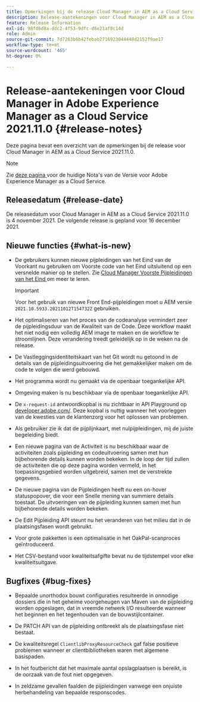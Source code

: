 ```yaml
---
title: Opmerkingen bij de release Cloud Manager in AEM as a Cloud Service 2021.11.0
description: Release-aantekeningen voor Cloud Manager in AEM as a Cloud Service release 2021.11.0
feature: Release Information
exl-id: 98fd6d8a-ddc2-4f53-9dfc-d8e21af0c14d
role: Admin
source-git-commit: 7d7263b6b42febab2716923044448d2152f9ae17
workflow-type: tm+mt
source-wordcount: '465'
ht-degree: 0%

---
```


# Release-aantekeningen voor Cloud Manager in Adobe Experience Manager as a Cloud Service 2021.11.0 {#release-notes}

Deze pagina bevat een overzicht van de opmerkingen bij de release voor Cloud Manager in AEM as a Cloud Service 2021.11.0.

>[!NOTE]
>
>Zie [ deze pagina ](/help/release-notes/release-notes-cloud/release-notes-current.md) voor de huidige Nota&#39;s van de Versie voor Adobe Experience Manager as a Cloud Service.

## Releasedatum {#release-date}

De releasedatum voor Cloud Manager in AEM as a Cloud Service 2021.11.0 is 4 november 2021.
De volgende release is gepland voor 16 december 2021.

## Nieuwe functies {#what-is-new}

* De gebruikers kunnen nieuwe pijpleidingen van het Eind van de Voorkant nu gebruiken om Voorste code van het Eind uitsluitend op een versnelde manier op te stellen. Zie [ Cloud Manager Voorste Pijpleidingen van het Eind ](/help/implementing/cloud-manager/configuring-pipelines/introduction-ci-cd-pipelines.md#front-end) om meer te leren.

  >[!IMPORTANT]
  >Voor het gebruik van nieuwe Front End-pijpleidingen moet u AEM versie `2021.10.5933.20211012T154732Z` gebruiken.

* Het optimaliseren van het proces van de codeanalyse vermindert zeer de pijpleidingsduur van de Kwaliteit van de Code. Deze workflow maakt het niet nodig een volledig AEM image te maken en de workflow te stroomlijnen. Deze verandering treedt geleidelijk op in de weken na de release.

* De Vastleggingsidentiteitskaart van het Git wordt nu getoond in de details van de pijpleidingsuitvoering die het gemakkelijker maken om de code te volgen die werd gebouwd.

* Het programma wordt nu gemaakt via de openbaar toegankelijke API.

* Omgeving maken is nu beschikbaar via de openbaar toegankelijke API.

* De `x-request-id` antwoordkopbal is nu zichtbaar in API Playground op [ developer.adobe.com/](https://developer.adobe.com/). Deze kopbal is nuttig wanneer het voorleggen van de kwesties van de klantenzorg voor het oplossen van problemen.

* Als gebruiker zie ik dat de pijplijnkaart, met nulpijpleidingen, mij de juiste begeleiding biedt.

* Een nieuwe pagina van de Activiteit is nu beschikbaar waar de activiteiten zoals pijpleiding en codeuitvoering samen met hun bijbehorende details kunnen worden bekeken. In de loop der tijd zullen de activiteiten die op deze pagina worden vermeld, in het toepassingsgebied worden uitgebreid, samen met de verstrekte gegevens.

* De nieuwe pagina van de Pijpleidingen heeft nu een on-hover statuspopover, die voor een Snelle mening van summiere details toestaat. De uitvoeringen van de pijpleiding kunnen samen met hun bijbehorende details worden bekeken.

* De Edit Pijpleiding API steunt nu het veranderen van het milieu dat in de plaatsingsfasen wordt gebruikt.

* Voor grote pakketten is een optimalisatie in het OakPal-scanproces geïntroduceerd.

* Het CSV-bestand voor kwaliteitsafgifte bevat nu de tijdstempel voor elke kwaliteitsuitgave.

## Bugfixes {#bug-fixes}

* Bepaalde unorthodox bouwt configuraties resulteerde in onnodige dossiers die in het geheime voorgeheugen van Maven van de pijpleiding worden opgeslagen, dat in vreemde netwerk I/O resulteerde wanneer het beginnen en het tegenhouden van de bouwstijlcontainer.

* De PATCH API van de pijpleiding ontbreekt als de plaatsingsfase niet bestaat.

* De kwaliteitsregel `ClientlibProxyResourceCheck` gaf false positieve problemen wanneer er clientbibliotheken waren met algemene basispaden.

* In het foutbericht dat het maximale aantal opslagplaatsen is bereikt, is de oorzaak van de fout niet opgegeven.

* In zeldzame gevallen faalden de pijpleidingen vanwege een onjuiste herbehandeling van bepaalde responscodes.
